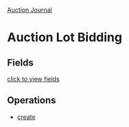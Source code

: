 [Auction Journal](../../index.md)

# Auction Lot Bidding

## Fields

[click to view fields](./fields.md)

## Operations

- [create](./create.md)
